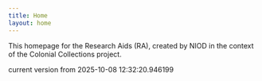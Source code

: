 ```yaml
---
title: Home
layout: home
---
```


This homepage for the Research Aids (RA), created by NIOD in the context of the Colonial Collections project. 


current version from 2025-10-08 12:32:20.946199